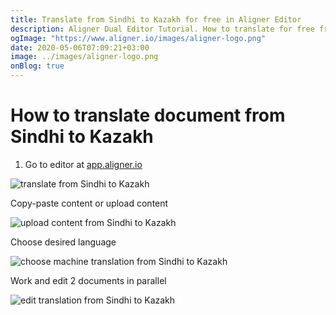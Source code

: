 ```yaml
---
title: Translate from Sindhi to Kazakh for free in Aligner Editor
description: Aligner Dual Editor Tutorial. How to translate for free from Sindhi to Kazakh. Aligner is multilingual document management platform. 
ogImage: "https://www.aligner.io/images/aligner-logo.png"
date: 2020-05-06T07:09:21+03:00
image: ../images/aligner-logo.png
onBlog: true
---
```


# How to translate document from Sindhi to Kazakh

1. Go to editor at [app.aligner.io](https://app.aligner.io "Aligner App web page")

![translate from Sindhi to Kazakh](../aligner-blank-editor.png "translate from Sindhi to Kazakh")

Copy-paste content or upload content

![upload content from Sindhi to Kazakh](../aligner-uploaded-document.png "upload content from Sindhi to Kazakh")

Choose desired language

![choose machine translation from Sindhi to Kazakh](../aligner-language-dropdown.png "choose machine translation from Sindhi to Kazakh")

Work and edit 2 documents in parallel

![edit translation from Sindhi to Kazakh](../aligner-double-sitded-editor.png "edit translation from Sindhi to Kazakh")

